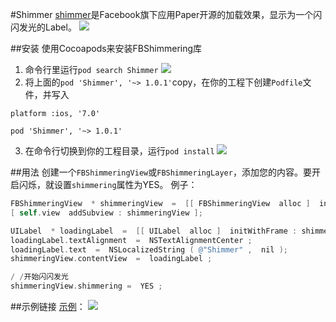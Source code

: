 #Shimmer
[shimmer](https://github.com/facebook/Shimmer)是Facebook旗下应用Paper开源的加载效果，显示为一个闪闪发光的Label。
![](https://gitbub.com/zt1991616/blog/raw/master/Image/14032002.gif)

##安装
使用Cocoapods来安装FBShimmering库
1. 命令行里运行`pod search Shimmer`
![](https://gitbub.com/zt1991616/blog/raw/master/Image/14032003.png)
2. 将上面的`pod 'Shimmer', '~> 1.0.1'`copy，在你的工程下创建`Podfile`文件，并写入
```
platform :ios, '7.0'

pod 'Shimmer', '~> 1.0.1'
```
3. 在命令行切换到你的工程目录，运行`pod install`
![](https://gitbub.com/zt1991616/blog/raw/master/Image/14032001.png)

##用法
创建一个`FBShimmeringView`或`FBShimmeringLayer`，添加您的内容。要开启闪烁，就设置`shimmering`属性为YES。
例子：
```Objective-C
FBShimmeringView  * shimmeringView  =  [[ FBShimmeringView  alloc ]  initWithFrame : self.view.bounds ]; 
[ self.view  addSubview : shimmeringView ];

UILabel  * loadingLabel  =  [[ UILabel  alloc ]  initWithFrame : shimmeringView.bounds ]; 
loadingLabel.textAlignment  =  NSTextAlignmentCenter ; 
loadingLabel.text  =  NSLocalizedString ( @"Shimmer" ,  nil ); 
shimmeringView.contentView  =  loadingLabel ;

/ /开始闪闪发光
shimmeringView.shimmering =  YES ;
```

##示例链接
[示例](https://github.com/zt1991616/ShimmerDemo)：
![](https://gitbub.com/zt1991616/blog/raw/master/Image/14032004.gif)